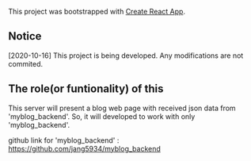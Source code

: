 This project was bootstrapped with [Create React App](https://github.com/facebook/create-react-app).

## Notice

[2020-10-16] This project is being developed. Any modifications are not commited.

## The role(or funtionality) of this

This server will present a blog web page with received json data from 'myblog_backend'.
So, it will developed to work with only 'myblog_backend'.

github link for 'myblog_backend' : https://github.com/jang5934/myblog_backend
